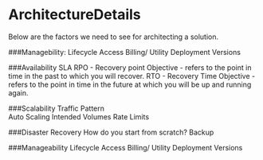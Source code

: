 # ArchitectureDetails
Below are the factors we need to see for architecting a solution.

###Managebility:
  Lifecycle
  Access
  Billing/ Utility
  Deployment
  Versions
 
###Availability 
  SLA 
  RPO  - Recovery point Objective -  refers to the point in time in the past to which you will recover.
  RTO  - Recovery Time Objective -   refers to the point in time in the future at which you will be up and running again.

###Scalability
   Traffic Pattern  
   Auto Scaling
   Intended Volumes
   Rate Limits

###Disaster Recovery
   How do you start from scratch?
   Backup
 
###Manageability 
  Lifecycle
  Access
  Billing/ Utility
  Deployment
  Versions
